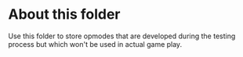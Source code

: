 # About this folder
Use this folder to store opmodes that are developed during the testing process but which won't be used in actual game play.